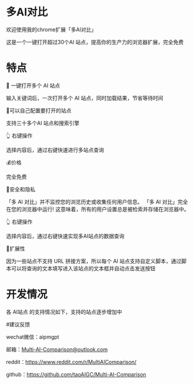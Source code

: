 # 多AI对比

欢迎使用我的chrome扩展「多AI对比」

这是一个一键打开超过30个AI 站点，提高你的生产力的浏览器扩展，完全免费


# 特点

🤖 一键打开多个 AI 站点

输入关键词后，一次打开多个 AI 站点，同时加载结果，节省等待时间

🔨可以自己配置要打开的站点

支持三十多个AI 站点和搜索引擎

👆 右键操作

选择内容后，通过右键快速进行多站点查询

💰价格

完全免费

🔐安全和隐私

「多 AI 对比」并不监控您的浏览历史或收集任何用户信息。
「多 AI 对比」完全在您的浏览器中运行! 这意味着，所有的用户设置总是被检索并存储在浏览器中。

👆 右键操作

选择内容后，通过右键快速实现多AI站点的数据查询

🐂扩展性

因为一些站点不支持 URL 拼接方案，所以每个 AI 站点支持自定义脚本，通过脚本可以将查询的文本填写进入该站点的文本框并自动点击发送按钮

# 开发情况

各 AI站点 的支持情况如下，支持的站点逐步增加中


#建议反馈

wechat微信：aipmgpt

邮箱：Multi-AI-Comparison@outlook.com

reddit：https://www.reddit.com/r/MultiAIComparison/

github：https://github.com/taoAIGC/Multi-AI-Comparison
